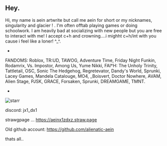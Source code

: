 ## Hey.
Hi, my name is aein artwrite but call me aein for short or my nicknames, singularity and glacier ! . I'm often offtab playing games or doing schoolwork. I am heavily bad at socializing with new people but you are free to interact with me! I accept c+h and crowning....i mighht c+h/int with you cause i feel like a loner! ^_^.

-

FANDOMS: Roblox, TR:UD, TAWOG, Adventure Time, Friday Night Funkin, Rodamrix, Vs. Impostor, Among Us, Yume Nikki, FAI†H: The Unholy Trinity, Tattletail, OSC, Sonic The Hedgehog, Regretevator, Dandy's World, Sprunki, Lacey Games, Mandela Catalouge, MO4, _Boisvert, Doctor Nowhere, AVAM, Alien Stage, PJSK, GRACE, Forsaken, Sprunki, DREAMGAME, TMNT.

-

![starr](https://github.com/user-attachments/assets/1e08fc38-d06f-4d6c-aed2-ddcde4a5f022)

discord: jx1_dx1

strawgpage ... https://aeinx1zdxz.straw.page

Old github account: https://github.com/alienatic-aein

thats all..
